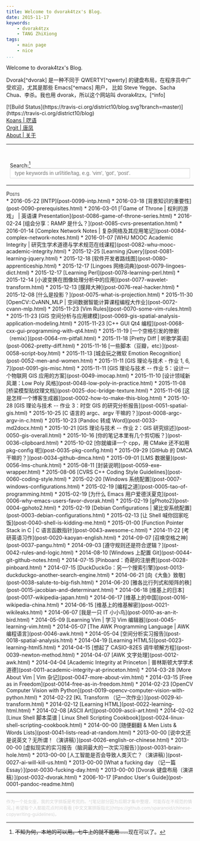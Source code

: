 ```yaml
---
title: Welcome to dvorak4tzx's Blog.
date: 2015-11-17
keywords:
    - dvorak4tzx
    - TANG ZhiXiong
tags:
    - main page
    - nice
...
```


<div class="slogan" title="欢迎来到 TANG ZhiXiong 的博客。DVORAK4TZX/dvorak4tzx &rarr; Dvorak 键盘布局 for TANG ZhiXiong (TZX)">Welcome to dvorak4tzx's Blog.</div>
<p id="tzxslogan">
Dvorak[^dvorak] 是一种不同于 QWERTY[^qwerty] 的键盘布局，在程序员中广受欢迎，尤其是那些 Emacs[^emacs] 用户，
比如 Steve Yegge、Sacha Chua、李杀。我也用 dvorak，所以这个网站叫 dvorak4tzx。[^info]</p>

[^dvorak]: 见 [为什么 Emacs 用户爱德沃夏克](post-0006-why-emacs-users-favor-dvorak.html)。
[^qwerty]: [QWERTY - Wikipedia, the free encyclopedia](https://en.wikipedia.org/wiki/QWERTY)。
[^emacs]: [Emacs - Wikipedia, the free encyclopedia](https://en.wikipedia.org/wiki/Emacs)。
[^info]: 作为一个程序员，[寡人打字速度比风快](typing.html)，只要不是在 QWERTY 键盘上（**每次被人误会为不会打字，我都很郁闷……**）。

    LostAbaddon:

    > 上帝为了避免人类都联合起来，就发明了各种语言，和，德沃夏克布局。

    [![](http://whudoc.qiniudn.com/2016/29284-caa7365f38529250.png)](post-0006-why-emacs-users-favor-dvorak.html "普通键盘打字世界纪录就是在 Dvorak 上创造的呢。")

<div class="tzx-fright">
[![Build Status](https://travis-ci.org/district10/blog.svg?branch=master)](https://travis-ci.org/district10/blog)
</div>

<div id="buckets">
<div><a href="koans.html">Koans | 呓语</a></div>
<div><a href="orgit.html">Orgit | 唐凤</a></div>
<div><a href="about.html">About | 关于</a></div><hr /></div>

<!--
<div><a href="notes.html">Notes | 笔记</a></div>
-->

<br/><div id="searchContainer">
Search:[^koan]<br>
<input id="tzxsearchbox" type="text" name="tzxsearchbox" placeholder="type keywords in url/title/tag, e.g. 'vim', 'got', 'post'." style="width:100%;max-width:600px;outline:0">
</div><br/>
<div id="links"></div><hr>

[^koan]: ~~不知为何，本地的可以用。七牛上的就不能用……~~现在可以了。

<div style="font-variant:small-caps;">Posts</div>
<div class="posts"><!--...-->
* 2016-05-22 [INTP](post-0099-intp.html)
<!--* 2016-05-22 [Probability and Statistics](post-0098-probability-and-statistics.html)-->
<!--* 2016-05-22 [Machine Learning](post-0097-machine-learning.html)-->
<!--* 2016-04-22 [邓俊辉](post-0096-follow-master-deng.html)-->
<!--* 2016-04-21 [C & C++ Notes](post-0095-c-cpp.html)-->
<!--* 2016-04-08 [Learning JavaScript](post-0094-learning-javascript.html)-->
<!--* 2016-04-04 [Learning D3.js](post-0093-learning-d3.html)-->
<!--* 2016-04-02 [Trevor Burnham’s Book](post-0092-trevor-burnham.html)-->
* 2016-03-18 [背景知识的重要性](post-0090-prerequisites.html)
<!--* 2016-03-07 [Kaggle](post-0089-kaggle.html)-->
<!--* 2016-03-03 [Font Awesome](post-0088-font-awesome.html)-->
<!--* 2016-03-02 [Leet Code](post-0087-leetcode.html)-->
* 2016-03-01 [「Game of Throne | 权利的游戏」 | 英语课 Presentation](post-0086-game-of-throne-series.html)
* 2016-02-24 [组会分享：RAMP 是什么？](post-0085-cvrs-presentation.html)
* 2016-01-14 [Complex Network Notes | 复杂网络及其应用笔记](post-0084-complex-network-notes.html)
<!--* 2016-01-11 [100 Things Every Designer Needs to Know About People](post-0083-designer-needs-to-know.html)-->
* 2016-01-07 [WHU MOOC Academic Integrity | 研究生学术道德与学术规范在线课程](post-0082-whu-mooc-academic-integrity.html)
* 2015-12-25 [Learning jQuery](post-0081-learning-jquery.html)
* 2015-12-18 [软件开发者路线图](post-0080-apprenticeship.html)
* 2015-12-17 [Lingoes 网络词典](post-0079-lingoes-dict.html)
* 2015-12-17 [Learning Perl](post-0078-learning-perl.html)
* 2015-12-14 [小波变换在图像处理分析中的应用](post-0077-wavelet-transform.html)
* 2015-12-13 [膜拜大神](post-0076-real-hacker.html)
* 2015-12-08 [什么是投影？](post-0075-what-is-projection.html)
* 2015-11-30 [OpenCV::CvANN_MLP | 空间数据智能计算课程编程大作业](post-0072-cvann-mlp.html)
<!--* 2015-12-08 [Introduction to Design Patterns in C++ with Qt](post-0074-qt-design-patterns.html)-->
<!--* 2015-12-05 [OpenCV Notes](post-0073-opencv-notes.html)-->
<!--* 2015-11-28 [Selected Qt Code](post-0071-selected-qt-code.html)-->
* 2015-11-23 [Vim Rules](post-0070-some-vim-rules.html)
* 2015-11-23 [GIS 空间分析与应用建模](post-0069-gis-spatial-analysis-application-modeling.html)
* 2015-11-23 [C++ GUI Qt4 编程](post-0068-cxx-gui-programming-with-qt4.html)
* 2015-11-19 [一个空格引发的惨剧（remix）](post-0064-rm-pitfall.html)
* 2015-11-18 [Pretty Diff | 听歌学英语](post-0062-pretty-diff.html)
<!--* 2015-11-19 [StackOverFlow](post-0063-stackoverflow.html)-->
<!--* 2015-11-19 [Get Things Done](post-0065-get-things-done.html)-->
<!--* 2015-11-19 [All About Encoding](post-0066-about-encoding.html)-->
<!--* 2015-11-19 [Learn C in Programming](post-0067-learn-c-in-project.html)-->
* 2015-11-16 [一些脚本（豆瓣，etc）](post-0058-script-boy.html)
<!--* 2015-11-15 [在 Windows 系统上学编程](post-0057-code-on-windows.html)-->
<!--* 2015-11-14 [码字规范](post-0055-writing-guide-to-hackers.html)-->
* 2015-11-13 [城会玩之微软 Emotion Recognition](post-0052-men-and-women.html)
<!--* 2015-11-12 [实际应用的正则表达式](post-0053-regexpr-in-practice.html)-->
* 2015-11-11 [GIS 理论与技术 - 作业 1, 6, 7](post-0091-gis-misc.html)
* 2015-11-11 [GIS 理论与技术 -- 作业 5：设计一个物联网 GIS 应用的方案](post-0049-imocap.html)
* 2015-11-10 [设计领域新风潮：Low Poly 风格](post-0048-low-poly-in-practice.html)
* 2015-11-08 [桥梁模型贴纹理文档](post-0025-doc-bridge-texture.html)
* 2015-11-06 [这是怎样一个博客生成器](post-0002-how-to-make-this-blog.html)
* 2015-10-28 [GIS 理论与技术 -- 作业 3：时空 GIS 的研究分析报告](post-0051-spatial-gis.html)
* 2015-10-25 [C 语言的 argc、argv 干嘛的？](post-0008-argc-argv-in-c.html)
* 2015-10-23 [Pandoc 转成 Word](post-0033-md2docx.html)
* 2015-10-21 [GIS 理论与技术 -- 作业 2：GIS 研究综述](post-0050-gis-overall.html)
* 2015-10-16 [你的笔记本里有几个剪切板？](post-0036-clipboard.html)
* 2015-10-02 [你就编译一个 cpp，用 CMake 还不如用 pkg-config 呢](post-0035-pkg-config.html)
* 2015-09-29 [GitHub 的 DMCA 干嘛的？](post-0034-github-dmca.html)
* 2015-09-01 [LMS 数据量](post-0056-lms-chunk.html)
* 2015-08-11 [封装说明](post-0059-exe-wrapper.html)
* 2015-08-06 [CVRS C++ Coding Style Guidelines](post-0060-coding-style.html)
<!--* 2015-08-06 [LaTeX 入门（刘海洋） — 配套 TeX 源码](post-0061-liuhaiyang-example-code.html)-->
* 2015-02-20 [Windows 系统配置](post-0007-windows-configurations.html)
* 2015-02-19 [编程之道](post-0005-tao-of-programming.html)
* 2015-02-19 [为什么 Emacs 用户爱德沃夏克](post-0006-why-emacs-users-favor-dvorak.html)
* 2015-02-19 [gPhoto2](post-0004-gphoto2.html)
* 2015-02-19 [Debian Configurations | 黛比安系统配置](post-0003-debian-configurations.html)
* 2015-02-13 [让 Shell 喊你回家吃饭](post-0040-shell-is-kidding-me.html)
* 2015-01-00 [Function Pointer Stack in C | C 语言函数指针](post-0043-awesome-c.html)
* 2014-11-22 [考研英语习作](post-0020-kaoyan-english.html)
* 2014-09-07 [召唤空格之神](post-0037-pangu.html)
* 2014-09-03 [遵守规则还是符合逻辑？](post-0042-rules-and-logic.html)
<!--* 2014-08-18 [摘自阳志平的博客](post-0054-get-things-done.html)-->
* 2014-08-10 [Windows 上配置 Git](post-0044-git-github-notes.html)
* 2014-07-15 [Pinboard：奇葩的注册费](post-0028-pinboard.html)
* 2014-07-15 [DuckDuckGo：另一个搜索引擎](post-0013-duckduckgo-another-search-engine.html)
* 2014-06-21 [向《大鱼》致敬](post-0038-salute-to-big-fish.html)
* 2014-06-20 [雅各比行列式和矩阵的秩](post-0015-jacobian-and-determinant.html)
* 2014-06-18 [维基上的日本](post-0017-wikipedia-japan.html)
* 2014-06-17 [维基上的中国](post-0016-wikipedia-china.html)
* 2014-06-15 [维基上的维基解密](post-0021-wikileaks.html)
* 2014-06-07 [我是一只 IT 小小鸟](post-0010-as-an-it-bird.html)
* 2014-05-09 [Learning Vim | 学习 Vim 编辑器](post-0045-learning-vim.html)
* 2014-05-07 [The AWK Programming Language | AWK 编程语言](post-0046-awk.html)
* 2014-05-04 [空间分析实习报告](post-0018-spatial-analysis.html)
* 2014-04-19 [Learning HTML5](post-0023-learning-html5.html)
* 2014-04-15 [想起了 CASIO-82ES 调牛顿解方程](post-0039-newton-method.html)
* 2014-04-07 [AWK 文字处理](post-0012-awk.html)
* 2014-04-04 [Academic Integrity at Princeton | 普林斯顿大学学术道德](post-0011-academic-integrity-at-princeton.html)
* 2014-03-28 [More About Vim | Vim 杂记](post-0047-more-about-vim.html)
* 2014-03-15 [Free as in Freedom](post-0014-free-as-in-freedom.html)
* 2014-02-23 [OpenCV Computer Vision with Python](post-0019-opencv-computer-vision-with-python.html)
* 2014-02-22 [KL Transform （记一次作业）](post-0029-kl-transform.html)
* 2014-02-12 [Learning HTML](post-0022-learning-html.html)
* 2014-02-08 [ASCII Art](post-0009-ascii-art.html)
* 2014-02-02 [Linux Shell 脚本菜谱 | Linux Shell Scripting Cookbook](post-0024-linux-shell-scripting-cookbook.html)
* 2014-00-00 [随便翻翻 & Men Lists & Words Lists](post-0041-lists-read-at-random.html)
* 2013-00-00 [说中文还是说英文？无所谓！（演讲稿）](post-0026-english-or-chinese.html)
* 2013-00-00 [虚拟现实的实习报告（脑洞最大的一次实习报告）](post-0031-brain-hole.html)
* 2013-00-00 [人工智能是否会导致人类灭亡？（演讲稿）](post-0027-ai-will-kill-us.html)
* 2013-00-00 [What a fucking day （记一篇 Essay）](post-0030-fucking-day.html)
* 2013-00-00 [Dvorak 键盘布局（演讲稿）](post-0032-dvorak.html)
* 2006-10-17 [Pandoc User's Guide](post-0001-pandoc-readme.html)
</div>

---

<small style="color:lightgray;">
作为一个处女座，我的文字排版是考究的。^[笔记部分因为后期才集中整理，可能存在不规范的情况。]
希望每个人都能花点时间看看 [中文文案排版指北](https://github.com/sparanoid/chinese-copywriting-guidelines)。
</small>

<link rel="stylesheet" href="auto-complete.css">
<style>
#searchContainer {
    margin: 10px;
    display: block;
}
#tzxsearchbox {
    float: left;
    width: 100%;
    height: 27px;
    line-height: 27px;
    text-indent: 10px;
    font-family: arial, sans-serif;
    font-size: 1em;
    color: #333;
    background: #fff;
    border: solid 1px #d9d9d9;
    border-top: solid 1px #c0c0c0;
}
.autocomplete-suggestion {
    padding-top: 0.5em;
    padding-bottom: 0.5em;
}
.tzx-suggestion-link {
    padding-top: 0.5em;
    padding-left: 2em;
    font-size: 60%;
}
.tzx-suggestion-tagline {
    padding-left: 2em;
    font-size: 60%;
    font-variant: small-caps;
    font-family: Monaco, Menlo, Consolas, "Courier New", Monospace,
                 "Hiragino Sans GB", "Microsoft YaHei", "WenQuanYi Micro Hei", SimSun,
                 STXihei, Heiti, sans-serif;
}
</style>

<script src="auto-complete.js"></script>
<script src="blog-query.js"></script>
<script>
;var link_prefix = tzx_link_prefix;
;if ( window.location.toString().startsWith('file') ) {
}

;function prependChild( p, c ) {
    if( p.hasChildNodes() ){
        p.insertBefore( c, p.firstChild );
    } else {
        p.appendChild( p );
    }
}

;new autoComplete({
    selector: 'input[name="tzxsearchbox"]',
    minChars: 1,
    source: function(term, suggest){
        term = term.toLowerCase();
        var suggestions = [];
        var choices = tzx_links;
        for (i=0;i<choices.length;i++) {
            var q = choices[i].query.join(' ') + ' '
                  + choices[i].url.split(/[\/\-?.]+/gi) + ' '
                  + choices[i].title;
            if ( ~q.toLowerCase().indexOf(term) ) {
                suggestions.push(choices[i]);
            }
        }
        suggest(suggestions);
    },
        renderItem: function (item, search){
        search = search.replace(/[-\/\\^$*+?.()|[\]{}]/g, '\\$&');
        var re = new RegExp("(" + search.split(' ').join('|') + ")", "gi");
        var dom =
            '<div class="autocomplete-suggestion"'
             +  ' link-title="' + item.title + '"'
             +  ' link-url="' + item.url + '"'
             +  ' link-query="' + search+ '">'
             +    item.title.replace(re, "<b>$1</b>")
             +  '<br/>'
             +  '<div class="tzx-suggestion-link">'
             +  '<a target="_blank"'
             +  ' href="' + link_prefix + item.url + '">'
             +              link_prefix + item.url.replace(re, "<b>$1</b>")
             +  '</a></div>'
             +  '<div class="tzx-suggestion-tagline">'
             +      item.query.join(' & ').replace(re, "<b>$1</b>")
             +  '</div>'
             +  '</div>';
        return dom;
    },
    onSelect: function(e, term, item) {
        prependChild( document.getElementById('links'), item );
        document.getElementById('tzxsearchbox').value = '';
    }
});
</script>
